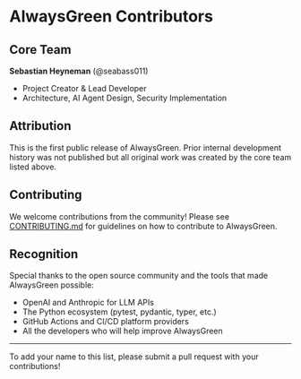 # AlwaysGreen Contributors

## Core Team

**Sebastian Heyneman** (@seabass011)
- Project Creator & Lead Developer
- Architecture, AI Agent Design, Security Implementation

## Attribution

This is the first public release of AlwaysGreen. Prior internal development history was not published but all original work was created by the core team listed above.

## Contributing

We welcome contributions from the community! Please see [CONTRIBUTING.md](CONTRIBUTING.md) for guidelines on how to contribute to AlwaysGreen.

## Recognition

Special thanks to the open source community and the tools that made AlwaysGreen possible:
- OpenAI and Anthropic for LLM APIs
- The Python ecosystem (pytest, pydantic, typer, etc.)
- GitHub Actions and CI/CD platform providers
- All the developers who will help improve AlwaysGreen

---

To add your name to this list, please submit a pull request with your contributions!
